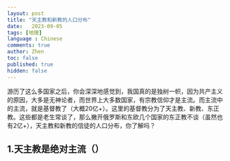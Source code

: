 ```yaml
---
layout: post
title: "天主教和新教的人口分布"
date:   2023-09-05
tags: [地理]
language : Chinese
comments: true
author: Zhen
toc: false
published: true
hidden: false
---
```

游历了这么多国家之后，你会深深地感觉到，我国真的是独树一帜，因为共产主义的原因，大多是无神论者，而世界上大多数国家，有宗教信仰才是主流。而主流中的主流，就是基督教了（大概20亿+）。这里的基督教分为了天主教、新教、东正教。这些都是老生常谈了，那么撇开俄罗斯和东欧几个国家的东正教不谈（虽然也有2亿+），天主教和新教的信徒的人口分布，你了解吗？

## 1.天主教是绝对主流（）
<!--stackedit_data:
eyJoaXN0b3J5IjpbLTEzNzczNTY3NTQsOTE3MzgzNTkxXX0=
-->